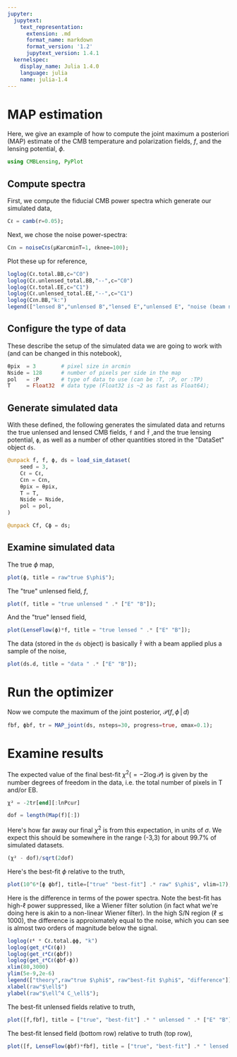 ```yaml
---
jupyter:
  jupytext:
    text_representation:
      extension: .md
      format_name: markdown
      format_version: '1.2'
      jupytext_version: 1.4.1
  kernelspec:
    display_name: Julia 1.4.0
    language: julia
    name: julia-1.4
---
```


# MAP estimation


Here, we give an example of how to compute the joint maximum a posteriori (MAP) estimate of the CMB temperature and polarization fields, $f$, and the lensing potential, $\phi$.

```julia
using CMBLensing, PyPlot
```

## Compute spectra


First, we compute the fiducial CMB power spectra which generate our simulated data,

```julia
Cℓ = camb(r=0.05);
```

Next, we chose the noise power-spectra:

```julia
Cℓn = noiseCℓs(μKarcminT=1, ℓknee=100);
```

Plot these up for reference,

```julia
loglog(Cℓ.total.BB,c="C0")
loglog(Cℓ.unlensed_total.BB,"--",c="C0")
loglog(Cℓ.total.EE,c="C1")
loglog(Cℓ.unlensed_total.EE,"--",c="C1")
loglog(Cℓn.BB,"k:")
legend(["lensed B","unlensed B","lensed E","unlensed E", "noise (beam not deconvolved)"]);
```

## Configure the type of data


These describe the setup of the simulated data we are going to work with (and can be changed in this notebook),

```julia
θpix  = 3        # pixel size in arcmin
Nside = 128      # number of pixels per side in the map
pol   = :P       # type of data to use (can be :T, :P, or :TP)
T     = Float32  # data type (Float32 is ~2 as fast as Float64);
```

## Generate simulated data


With these defined, the following generates the simulated data and returns the true unlensed and lensed CMB fields, `f` and `f̃` ,and the true lensing potential, `ϕ`, as well as a number of other quantities stored in the "DataSet" object `ds`. 

```julia
@unpack f, f̃, ϕ, ds = load_sim_dataset(
    seed = 3,
    Cℓ = Cℓ,
    Cℓn = Cℓn,
    θpix = θpix,
    T = T,
    Nside = Nside,
    pol = pol,
)

@unpack Cf, Cϕ = ds;
```

## Examine simulated data


The true $\phi$ map,

```julia
plot(ϕ, title = raw"true $\phi$");
```

The "true" unlensed field, $f$,

```julia
plot(f, title = "true unlensed " .* ["E" "B"]);
```

And the "true" lensed field,

```julia
plot(LenseFlow(ϕ)*f, title = "true lensed " .* ["E" "B"]);
```

The data (stored in the `ds` object) is basically `f̃` with a beam applied plus a sample of the noise,

```julia
plot(ds.d, title = "data " .* ["E" "B"]);
```

# Run the optimizer


Now we compute the maximum of the joint posterior, $\mathcal{P}\big(f, \phi \,\big|\,d\big)$

```julia
fbf, ϕbf, tr = MAP_joint(ds, nsteps=30, progress=true, αmax=0.1);
```

# Examine results


The expected value of the final best-fit $\chi^2 (=-2\log \mathcal{P}$) is given by the number degrees of freedom in the data, i.e. the total number of pixels in T and/or EB.

```julia
χ² = -2tr[end][:lnPcur]
```

```julia
dof = length(Map(f)[:])
```

Here's how far away our final $\chi^2$ is from this expectation, in units of $\sigma$. We expect this should be somewhere in the range (-3,3) for about 99.7% of simulated datasets.

```julia
(χ² - dof)/sqrt(2dof)
```

Here's the best-fit $\phi$ relative to the truth,

```julia
plot(10^6*[ϕ ϕbf], title=["true" "best-fit"] .* raw" $\phi$", vlim=17);
```

Here is the difference in terms of the power spectra. Note the best-fit has high-$\ell$ power suppressed, like a Wiener filter solution (in fact what we're doing here is akin to a non-linear Wiener filter). In the high S/N region ($\ell\lesssim1000$), the difference is approixmately equal to the noise, which you can see is almost two orders of magnitude below the signal.

```julia
loglog(ℓ⁴ * Cℓ.total.ϕϕ, "k")
loglog(get_ℓ⁴Cℓ(ϕ))
loglog(get_ℓ⁴Cℓ(ϕbf))
loglog(get_ℓ⁴Cℓ(ϕbf-ϕ))
xlim(80,3000)
ylim(5e-9,2e-6)
legend(["theory",raw"true $\phi$", raw"best-fit $\phi$", "difference"])
xlabel(raw"$\ell$")
ylabel(raw"$\ell^4 C_\ell$");
```

The best-fit unlensed fields relative to truth,

```julia
plot([f,fbf], title = ["true", "best-fit"] .* " unlensed " .* ["E" "B"]);
```

The best-fit lensed field (bottom row) relative to truth (top row),

```julia
plot([f̃, LenseFlow(ϕbf)*fbf], title = ["true", "best-fit"] .* " lensed " .* ["E" "B"]);
```
